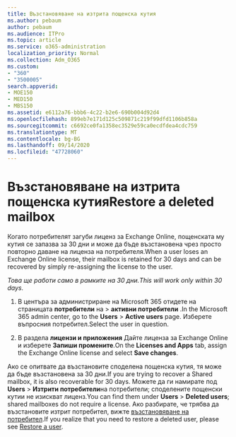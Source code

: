 ```yaml
---
title: Възстановяване на изтрита пощенска кутия
ms.author: pebaum
author: pebaum
ms.audience: ITPro
ms.topic: article
ms.service: o365-administration
localization_priority: Normal
ms.collection: Adm_O365
ms.custom:
- "360"
- "3500005"
search.appverid:
- MOE150
- MED150
- MBS150
ms.assetid: e6112a76-bbb6-4c22-b2e6-690b004d92d4
ms.openlocfilehash: 899eb7e171d125c509871c219f99dfd1106b858a
ms.sourcegitcommit: c6692ce0fa1358ec3529e59ca0ecdfdea4cdc759
ms.translationtype: MT
ms.contentlocale: bg-BG
ms.lasthandoff: 09/14/2020
ms.locfileid: "47728060"
---
```

# <a name="restore-a-deleted-mailbox"></a><span data-ttu-id="f0295-102">Възстановяване на изтрита пощенска кутия</span><span class="sxs-lookup"><span data-stu-id="f0295-102">Restore a deleted mailbox</span></span>

<span data-ttu-id="f0295-103">Когато потребителят загуби лиценз за Exchange Online, пощенската му кутия се запазва за 30 дни и може да бъде възстановена чрез просто повторно даване на лиценза на потребителя.</span><span class="sxs-lookup"><span data-stu-id="f0295-103">When a user loses an Exchange Online license, their mailbox is retained for 30 days and can be recovered by simply re-assigning the license to the user.</span></span>
  
 <span data-ttu-id="f0295-104">*Това ще работи само в рамките на 30 дни.*</span><span class="sxs-lookup"><span data-stu-id="f0295-104">*This will work only within 30 days.*</span></span>  
  
1. <span data-ttu-id="f0295-105">В центъра за администриране на Microsoft 365 отидете на страницата **потребители** на \> **активни потребители** .</span><span class="sxs-lookup"><span data-stu-id="f0295-105">In the Microsoft 365 admin center, go to the **Users** \> **Active users** page.</span></span> <span data-ttu-id="f0295-106">Изберете въпросния потребител.</span><span class="sxs-lookup"><span data-stu-id="f0295-106">Select the user in question.</span></span>

2. <span data-ttu-id="f0295-107">В раздела **лицензи и приложения** Дайте лиценза за Exchange Online и изберете **Запиши промените**.</span><span class="sxs-lookup"><span data-stu-id="f0295-107">On the **Licenses and Apps** tab, assign the Exchange Online license and select **Save changes**.</span></span>

<span data-ttu-id="f0295-108">Ако се опитвате да възстановите споделена пощенска кутия, тя може да бъде възстановена за 30 дни.</span><span class="sxs-lookup"><span data-stu-id="f0295-108">If you are trying to recover a Shared mailbox, it is also recoverable for 30 days.</span></span> <span data-ttu-id="f0295-109">Можете да ги намирате под **Users** \> **Изтрити потребители**на потребители; споделените пощенски кутии не изискват лиценз.</span><span class="sxs-lookup"><span data-stu-id="f0295-109">You can find them under **Users** \> **Deleted users**; shared mailboxes do not require a license.</span></span> <span data-ttu-id="f0295-110">Ако разбирате, че трябва да възстановите изтрит потребител, вижте [възстановяване на потребител](https://docs.microsoft.com/microsoft-365/admin/add-users/restore-user).</span><span class="sxs-lookup"><span data-stu-id="f0295-110">If you realize that you need to restore a deleted user, please see [Restore a user](https://docs.microsoft.com/microsoft-365/admin/add-users/restore-user).</span></span>
  